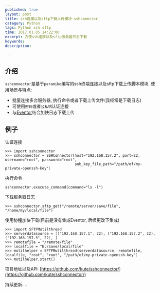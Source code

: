```yaml
---
published: true
layout: post
title: ssh连接以及sftp下载上传模块-sshconnctor
category: Python
tags: Python ssh sftp
time: 2017.01.05 14:22:00
excerpt: 方便ssh连接以及sftp服务器日志下载
keywords: 
description: 

---
```


## 介绍

  `sshconnector`是基于`paramiko`编写的ssh终端连接以及sftp下载上传脚本模块.
  使用场景与特点:
  - 批量连接多台服务器, 执行命令或者下载上传文件(我经常是下载日志)
  - 可使用`密码`或者`公私钥`认证连接
  - 与[Eventor](https://kute.github.io/2017/01/05/Python-Eventor.html)结合加快日志下载上传
  
## 例子

  认证连接
  
    >>> import sshconnector
    >>> sshconnector = SSHConnector(host="192.168.157.2", port=22, username="root", password="root",
                                    pub_key_file_path="/path/of/my-private-openssh-key")
                                   
  执行命令
  
    sshconnector.execute_command(command="ls -l")
    
  下载服务器日志
  
    >>> sshconnector.sftp_get("/remote/server/save/file", "/home/my/local/file")
    
  使用协程加快下载(目前是没有集成Eventor, 后续更改下集成)
  
    >>> import SFTPMutilthread
    >>> serverdatasource = [("192.168.157.1", 22), ("192.168.157.2", 22), ("192.168.157.3", 22), ]
    >>> remotefile = "/remote/file"
    >>> localfile = "E:/save/local/file"
    >>> mutilhelper = SFTPMutilthread(serverdatasource, remotefile, localfile, "root", "root", "/path/of/my-private-openssh-key")
    >>> mutilhelper.start()

  
项目地址以及API: [https://github.com/kute/sshconnector/](https://github.com/kute/sshconnector/)

持续更新....